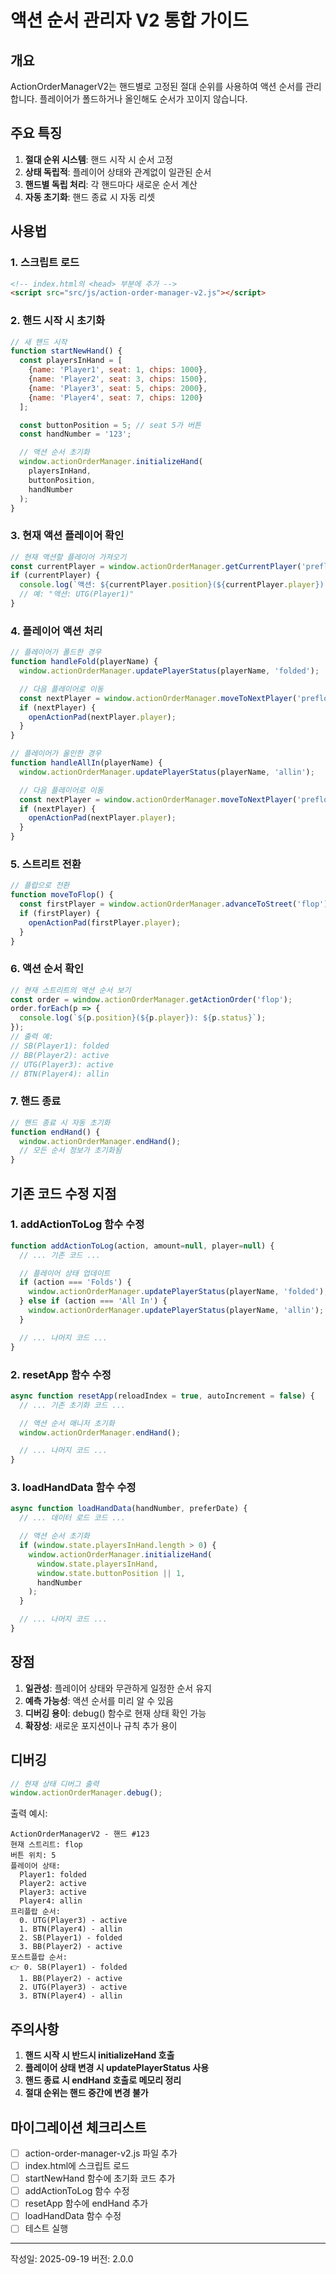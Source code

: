 # 액션 순서 관리자 V2 통합 가이드

## 개요
ActionOrderManagerV2는 핸드별로 고정된 절대 순위를 사용하여 액션 순서를 관리합니다.
플레이어가 폴드하거나 올인해도 순서가 꼬이지 않습니다.

## 주요 특징
1. **절대 순위 시스템**: 핸드 시작 시 순서 고정
2. **상태 독립적**: 플레이어 상태와 관계없이 일관된 순서
3. **핸드별 독립 처리**: 각 핸드마다 새로운 순서 계산
4. **자동 초기화**: 핸드 종료 시 자동 리셋

## 사용법

### 1. 스크립트 로드
```html
<!-- index.html의 <head> 부분에 추가 -->
<script src="src/js/action-order-manager-v2.js"></script>
```

### 2. 핸드 시작 시 초기화
```javascript
// 새 핸드 시작
function startNewHand() {
  const playersInHand = [
    {name: 'Player1', seat: 1, chips: 1000},
    {name: 'Player2', seat: 3, chips: 1500},
    {name: 'Player3', seat: 5, chips: 2000},
    {name: 'Player4', seat: 7, chips: 1200}
  ];

  const buttonPosition = 5; // seat 5가 버튼
  const handNumber = '123';

  // 액션 순서 초기화
  window.actionOrderManager.initializeHand(
    playersInHand,
    buttonPosition,
    handNumber
  );
}
```

### 3. 현재 액션 플레이어 확인
```javascript
// 현재 액션할 플레이어 가져오기
const currentPlayer = window.actionOrderManager.getCurrentPlayer('preflop');
if (currentPlayer) {
  console.log(`액션: ${currentPlayer.position}(${currentPlayer.player})`);
  // 예: "액션: UTG(Player1)"
}
```

### 4. 플레이어 액션 처리
```javascript
// 플레이어가 폴드한 경우
function handleFold(playerName) {
  window.actionOrderManager.updatePlayerStatus(playerName, 'folded');

  // 다음 플레이어로 이동
  const nextPlayer = window.actionOrderManager.moveToNextPlayer('preflop');
  if (nextPlayer) {
    openActionPad(nextPlayer.player);
  }
}

// 플레이어가 올인한 경우
function handleAllIn(playerName) {
  window.actionOrderManager.updatePlayerStatus(playerName, 'allin');

  // 다음 플레이어로 이동
  const nextPlayer = window.actionOrderManager.moveToNextPlayer('preflop');
  if (nextPlayer) {
    openActionPad(nextPlayer.player);
  }
}
```

### 5. 스트리트 전환
```javascript
// 플랍으로 전환
function moveToFlop() {
  const firstPlayer = window.actionOrderManager.advanceToStreet('flop');
  if (firstPlayer) {
    openActionPad(firstPlayer.player);
  }
}
```

### 6. 액션 순서 확인
```javascript
// 현재 스트리트의 액션 순서 보기
const order = window.actionOrderManager.getActionOrder('flop');
order.forEach(p => {
  console.log(`${p.position}(${p.player}): ${p.status}`);
});
// 출력 예:
// SB(Player1): folded
// BB(Player2): active
// UTG(Player3): active
// BTN(Player4): allin
```

### 7. 핸드 종료
```javascript
// 핸드 종료 시 자동 초기화
function endHand() {
  window.actionOrderManager.endHand();
  // 모든 순서 정보가 초기화됨
}
```

## 기존 코드 수정 지점

### 1. addActionToLog 함수 수정
```javascript
function addActionToLog(action, amount=null, player=null) {
  // ... 기존 코드 ...

  // 플레이어 상태 업데이트
  if (action === 'Folds') {
    window.actionOrderManager.updatePlayerStatus(playerName, 'folded');
  } else if (action === 'All In') {
    window.actionOrderManager.updatePlayerStatus(playerName, 'allin');
  }

  // ... 나머지 코드 ...
}
```

### 2. resetApp 함수 수정
```javascript
async function resetApp(reloadIndex = true, autoIncrement = false) {
  // ... 기존 초기화 코드 ...

  // 액션 순서 매니저 초기화
  window.actionOrderManager.endHand();

  // ... 나머지 코드 ...
}
```

### 3. loadHandData 함수 수정
```javascript
async function loadHandData(handNumber, preferDate) {
  // ... 데이터 로드 코드 ...

  // 액션 순서 초기화
  if (window.state.playersInHand.length > 0) {
    window.actionOrderManager.initializeHand(
      window.state.playersInHand,
      window.state.buttonPosition || 1,
      handNumber
    );
  }

  // ... 나머지 코드 ...
}
```

## 장점

1. **일관성**: 플레이어 상태와 무관하게 일정한 순서 유지
2. **예측 가능성**: 액션 순서를 미리 알 수 있음
3. **디버깅 용이**: debug() 함수로 현재 상태 확인 가능
4. **확장성**: 새로운 포지션이나 규칙 추가 용이

## 디버깅

```javascript
// 현재 상태 디버그 출력
window.actionOrderManager.debug();
```

출력 예시:
```
ActionOrderManagerV2 - 핸드 #123
현재 스트리트: flop
버튼 위치: 5
플레이어 상태:
  Player1: folded
  Player2: active
  Player3: active
  Player4: allin
프리플랍 순서:
  0. UTG(Player3) - active
  1. BTN(Player4) - allin
  2. SB(Player1) - folded
  3. BB(Player2) - active
포스트플랍 순서:
👉 0. SB(Player1) - folded
  1. BB(Player2) - active
  2. UTG(Player3) - active
  3. BTN(Player4) - allin
```

## 주의사항

1. **핸드 시작 시 반드시 initializeHand 호출**
2. **플레이어 상태 변경 시 updatePlayerStatus 사용**
3. **핸드 종료 시 endHand 호출로 메모리 정리**
4. **절대 순위는 핸드 중간에 변경 불가**

## 마이그레이션 체크리스트

- [ ] action-order-manager-v2.js 파일 추가
- [ ] index.html에 스크립트 로드
- [ ] startNewHand 함수에 초기화 코드 추가
- [ ] addActionToLog 함수 수정
- [ ] resetApp 함수에 endHand 추가
- [ ] loadHandData 함수 수정
- [ ] 테스트 실행

---
작성일: 2025-09-19
버전: 2.0.0